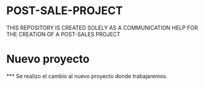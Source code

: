 # POST-SALE-PROJECT
THIS REPOSITORY IS CREATED SOLELY AS A COMMUNICATION HELP FOR THE CREATION OF A POST-SALES PROJECT

# Nuevo proyecto
*** Se realizo el cambio al nuevo proyecto donde trabajaremos.

